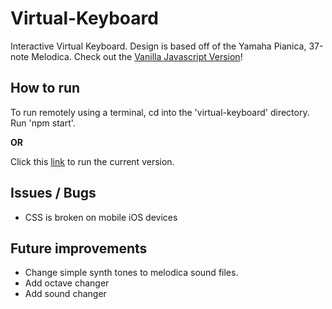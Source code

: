 # Virtual-Keyboard

Interactive Virtual Keyboard. Design is based off of the Yamaha Pianica, 37-note Melodica. Check out the [Vanilla Javascript Version](https://github.com/jmgcito/virtual-keyboard-vanilla)!


## How to run

 To run remotely using a terminal, cd into the 'virtual-keyboard' directory. Run 'npm start'.

**OR**

 Click this [link](https://virtual-keyboard.onrender.com/) to run the current version.
 
## Issues / Bugs
- CSS is broken on mobile iOS devices

## Future improvements

- Change simple synth tones to melodica sound files. 
- Add octave changer
- Add sound changer
